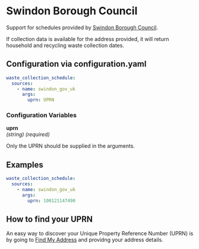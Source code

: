 # Swindon Borough Council

Support for schedules provided by [Swindon Borough Council](https://swindon.gov.uk/).

If collection data is available for the address provided, it will return household and recycling waste collection dates.

## Configuration via configuration.yaml

```yaml
waste_collection_schedule:
  sources:
    - name: swindon_gov_uk
      args:
        uprn: UPRN
```

### Configuration Variables

**uprn**  
*(string) (required)*

Only the UPRN should be supplied in the arguments.

## Examples

```yaml
waste_collection_schedule:
  sources:
    - name: swindon_gov_uk
      args:
        uprn: 100121147490
```

## How to find your UPRN

An easy way to discover your Unique Property Reference Number (UPRN) is by going to [Find My Address](https://www.findmyaddress.co.uk/) and providng your address details.